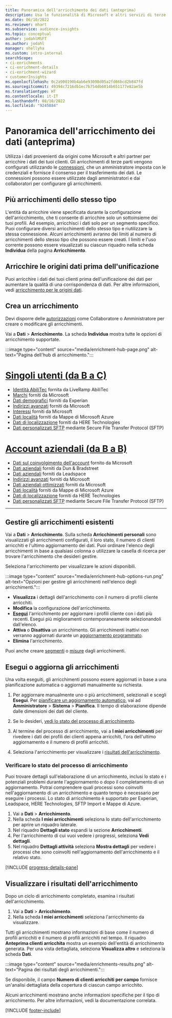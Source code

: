 ```yaml
---
title: Panoramica dell'arricchimento dei dati (anteprima)
description: Usa le funzionalità di Microsoft e altri servizi di terze parti per arricchire i dati dei tuoi clienti.
ms.date: 06/10/2022
ms.reviewer: mhart
ms.subservice: audience-insights
ms.topic: conceptual
author: jodahlMSFT
ms.author: jodahl
manager: shellyha
ms.custom: intro-internal
searchScope:
- ci-enrichments
- ci-enrichment-details
- ci-enrichment-wizard
- customerInsights
ms.openlocfilehash: 0c2a900190b4ab6e93098d05a2fd66bcd2b847fd
ms.sourcegitcommit: 49394c7216db1ec7b754db6014b651177e82ae5b
ms.translationtype: HT
ms.contentlocale: it-IT
ms.lasthandoff: 08/10/2022
ms.locfileid: "9245884"
---
```

# <a name="data-enrichment-preview-overview"></a>Panoramica dell'arricchimento dei dati (anteprima)

Utilizza i dati provenienti da origini come Microsoft e altri partner per arricchire i dati dei tuoi clienti. Gli arricchimenti di terze parti vengono configurati utilizzando le [connessioni](connections.md), che un amministratore imposta con le credenziali e fornisce il consenso per il trasferimento dei dati. Le connessioni possono essere utilizzate dagli amministratori e dai collaboratori per configurare gli arricchimenti.  

## <a name="multiple-enrichments-of-the-same-type"></a>Più arricchimenti dello stesso tipo

L'entità da arricchire viene specificata durante la configurazione dell'arricchimento, che ti consente di arricchire solo un sottoinsieme dei tuoi profili. Ad esempio, arricchisci i dati solo per un segmento specifico. Puoi configurare diversi arricchimenti dello stesso tipo e riutilizzare la stessa connessione. Alcuni arricchimenti avranno dei limiti al numero di arricchimenti dello stesso tipo che possono essere creati. I limiti e l'uso corrente possono essere visualizzati su ciascun riquadro nella scheda **Individua** della pagina **Arricchimento**.

## <a name="enrich-data-sources-before-unification"></a>Arricchire le origini dati prima dell'unificazione

Puoi arricchire i dati dei tuoi clienti prima dell'unificazione dei dati per aumentare la qualità di una corrispondenza di dati. Per altre informazioni, vedi [arricchimento per le origini dati](data-sources-enrichment.md).

## <a name="create-an-enrichment"></a>Crea un arricchimento

Devi disporre delle [autorizzazioni](permissions.md) come Collaboratore o Amministratore per creare o modificare gli arricchimenti.

Vai a **Dati** > **Arricchimento**. La scheda **Individua** mostra tutte le opzioni di arricchimento supportate.

:::image type="content" source="media/enrichment-hub-page.png" alt-text="Pagina dell'hub di arricchimento.":::

# <a name="individual-consumers-b-to-c"></a>[Singoli utenti (da B a C)](#tab/b2c)

- [Identità AbiliTec](enrichment-liveramp.md) fornita da LiveRamp AbiliTec
- [Marchi](enrichment-microsoft.md) forniti da Microsoft
- [Dati demografici](enrichment-experian.md) forniti da Experian
- [Indirizzi avanzati](enrichment-enhanced-addresses.md) forniti da Microsoft
- [Interessi](enrichment-microsoft.md) forniti da Microsoft
- [Dati località](enrichment-azure-maps.md) forniti da Mappe di Microsoft Azure
- [Dati di localizzazione](enrichment-here.md) forniti da HERE Technologies
- [Dati personalizzati SFTP](enrichment-SFTP-custom-import.md) mediante Secure File Transfer Protocol (SFTP)

# <a name="business-accounts-b-to-b"></a>[Account aziendali (da B a B)](#tab/b2b)

- [Dati sul coinvolgimento dell'account](enrichment-office.md) fornito da Microsoft
- [Dati aziendali](enrichment-dnb.md) forniti da Dun & Bradstreet
- [Dati aziendali](enrichment-leadspace.md) forniti da Leadspace
- [Indirizzi avanzati](enrichment-enhanced-addresses.md) forniti da Microsoft
- [Dati aziendali ottimizzati](enrichment-enhanced-company-data.md) forniti da Microsoft
- [Dati località](enrichment-azure-maps.md) forniti da Mappe di Microsoft Azure
- [Dati di localizzazione](enrichment-here.md) forniti da HERE Technologies
- [Dati personalizzati SFTP](enrichment-SFTP-custom-import.md) mediante Secure File Transfer Protocol (SFTP)

---

## <a name="manage-existing-enrichments"></a>Gestire gli arricchimenti esistenti

Vai a **Dati** > **Arricchimento**. Sulla scheda **Arricchimenti personali** sono visualizzati gli arricchimenti configurati, il loro stato, il numero di clienti arricchiti e l'ultimo aggiornamento dei dati. Puoi ordinare l'elenco degli arricchimenti in base a qualsiasi colonna o utilizzare la casella di ricerca per trovare l'arricchimento che desideri gestire.

Seleziona l'arricchimento per visualizzare le azioni disponibili.

:::image type="content" source="media/enrichment-hub-options-run.png" alt-text="Opzioni per gestire gli arricchimenti nell'elenco degli arricchimenti.":::

- **Visualizza** i dettagli dell'arricchimento con il numero di profili cliente arricchiti.
- **Modifica** la configurazione dell'arricchimento.
- [**Esegui**](#run-or-refresh-enrichments) l'arricchimento per aggiornare i profili cliente con i dati più recenti. Esegui più miglioramenti contemporaneamente selezionandoli dall'elenco.
- **Attiva** o **Disattiva** un arricchimento. Gli arricchimenti inattivi non verranno aggiornati durante un [aggiornamento programmato](schedule-refresh.md).
- **Elimina** l'arricchimento.

Puoi anche creare [segmenti](segments.md) o [misure](measures.md) dagli arricchimenti.

## <a name="run-or-refresh-enrichments"></a>Esegui o aggiorna gli arricchimenti

Una volta eseguiti, gli arricchimenti possono essere aggiornati in base a una pianificazione automatica o aggiornati manualmente su richiesta.

1. Per aggiornare manualmente uno o più arricchimenti, selezionali e scegli **Esegui**. Per [pianificare un aggiornamento automatico](schedule-refresh.md), vai ad **Amministratore** > **Sistema** > **Pianifica**. Il tempo di elaborazione dipende dalle dimensioni dei dati del cliente.

1. Se lo desideri, [vedi lo stato del processo di arricchimento](#see-the-progress-of-the-enrichment-process).

1. Al termine del processo di arricchimento, vai a **I miei arricchimenti** per rivedere i dati dei profili dei clienti appena arricchiti, l'ora dell'ultimo aggiornamento e il numero di profili arricchiti.

1. Seleziona l'arricchimento per visualizzare i [risultati dell'arricchimento](#view-enrichment-results).

### <a name="see-the-progress-of-the-enrichment-process"></a>Verificare lo stato del processo di arricchimento

Puoi trovare dettagli sull'elaborazione di un arricchimento, inclusi lo stato e i potenziali problemi durante l'aggiornamento o dopo il completamento di un aggiornamento. Potrai comprendere quali processi sono coinvolti nell'aggiornamento di un arricchimento e quanto tempo è necessario per eseguire i processi. Lo stato di arricchimento è supportato per Experian, Leadspace, HERE Technologies, SFTP Import e Mappe di Azure.

1. Vai a **Dati** > **Arricchimento**.
1. Nella scheda **I miei arricchimenti** seleziona lo stato dell'arricchimento per aprire un riquadro laterale.
1. Nel riquadro **Dettagli stato** espandi la sezione **Arricchimenti**.
1. Per l'arricchimento di cui vuoi vedere i progressi, seleziona **Vedi dettagli**.
1. Nel riquadro **Dettagli attività** seleziona **Mostra dettagli** per vedere i processi che sono coinvolti nell'aggiornamento dell'arricchimento e il relativo stato.

[!INCLUDE [progress-details-pane](includes/progress-details-pane.md)]

## <a name="view-enrichment-results"></a>Visualizzare i risultati dell'arricchimento

Dopo un ciclo di arricchimento completato, esamina i risultati dell'arricchimento.

1. Vai a **Dati** > **Arricchimento**.
1. Nella scheda **I miei arricchimenti** seleziona l'arricchimento da visualizzare.

Tutti gli arricchimenti mostrano informazioni di base come il numero di profili arricchiti e il numero di profili arricchiti nel tempo. Il riquadro **Anteprima clienti arricchita** mostra un esempio dell'entità di arricchimento generata. Per una vista dettagliata, seleziona **Visualizza altro** e seleziona la scheda **Dati**.

:::image type="content" source="media/enrichments-results.png" alt-text="Pagina dei risultati degli arricchimenti.":::

Se disponibile, il campo **Numero di clienti arricchiti per campo** fornisce un'analisi dettagliata della copertura di ciascun campo arricchito.

Alcuni arricchimenti mostrano anche informazioni specifiche per il tipo di arricchimento. Per altre informazioni, vedi la documentazione correlata.

[!INCLUDE [footer-include](includes/footer-banner.md)]
